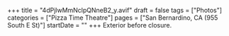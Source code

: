 +++
title = "4dPjlwMmNclpQNneB2_y.avif"
draft = false
tags = ["Photos"]
categories = ["Pizza Time Theatre"]
pages = ["San Bernardino, CA (955 South E St)"]
startDate = ""
+++
Exterior before closure.
